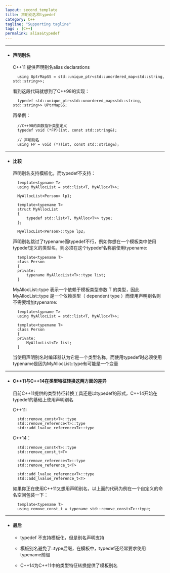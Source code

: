 ```yaml
---
layout: second_template
title: 声明别名和typedef
category: C++
tagline: "Supporting tagline"
tags : [C++]
permalink: alias&typedef
---
```


* * *
* #### 声明别名 ####

	C++11 提供声明别名alias declarations

		using UptrMapSS = std::unique_ptr<std::unordered_map<std::string, std::string>>;

	看到这段代码就想到了C++98的实现：

		typedef std::unique_ptr<std::unordered_map<std::string, std::string>> UPtrMapSS;

	再举例：

		//C++98的函数指针类型定义
		typedef void (*FP)(int, const std::string&);

		// 声明别名
		using FP = void (*)(int, const std::string&);

* * *
* #### 比较 ####

	声明别名支持模板化，而typedef不支持：

		template<typname T> 
		using MyAllocList = std::list<T, MyAlloc<T>>;

		MyAllocList<Person> lp1;

		template<typename T>
		struct MyAllocList 
		{ 
			typedef std::list<T, MyAlloc<T>> type;
		}; 

		MyAllocList<Person>::type lp2;

	声明别名跳过了typename而typedef不行，例如你想在一个模板类中使用typedef定义的类型名，则必须在这个typedef名称前使用typename:

		template<typename T>
		class Person
		{
		private:
			typename MyAllocList<T>::type list;
		}

	 MyAllocList<T>::type 表示一个依赖于模板类型参数 T 的类型，因此 MyAllocList<T>::type 是一个依赖类型（ dependent type ）而使用声明别名则不需要增加typename:

		template<typname T> 
		using MyAllocList = std::list<T, MyAlloc<T>>;

		template<typename T>
		class Person
		{
		private:
			MyAllocList<T> list;
		}

	当使用声明别名时编译器认为它是一个类型名称，而使用typedef时必须使用typename是因为MyAllocList<T>::type有可能是一个变量

* * *
* #### C++11与C++14在类型特征转换这两方面的差异 ####

	目前C++11提供的类型特征转换工具还是以typedef的形式，C++14开始在typedef的基础上使用声明别名

	C++11:

		std::remove_const<T>::type
		std::remove_reference<T>::type
		std::add_lvalue_reference<T>::type 

	C++14：

		std::remove_const<T>::type
		std::remove_const_t<T> 

		std::remove_reference<T>::type
		std::remove_reference_t<T>

		std::add_lvalue_reference<T>::type
		std::add_lvalue_reference_t<T> 

	如果你正在使用C++11又想用声明别名，以上面的代码为例在一个自定义的命名空间包装一下：

		template<typename T>
		using remove_const_t = typename std::remove_const<T>::type;

* * *
* #### 最后 ####

	- typedef 不支持模板化，但是别名声明支持

	- 模板别名避免了::type后缀，在模板中，typedef还经常要求使用typename前缀

	- C++14为C++11中的类型特征转换提供了模板别名



